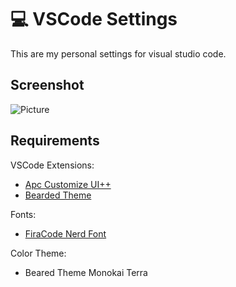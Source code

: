 # 💻 VSCode Settings
This are my personal settings for visual studio code. 

## Screenshot
![Picture](https://i.imgur.com/mHgyREa.png)

## Requirements
VSCode Extensions:  
* [Apc Customize UI++](https://marketplace.visualstudio.com/items?itemName=drcika.apc-extension)
* [Bearded Theme](https://marketplace.visualstudio.com/items?itemName=BeardedBear.beardedtheme)

Fonts: 
* [FiraCode Nerd Font](https://github.com/ryanoasis/nerd-fonts/releases/download/v3.2.1/FiraCode.zip)

Color Theme:
* Beared Theme Monokai Terra
